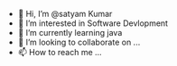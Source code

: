 - 👋 Hi, I’m @satyam Kumar
- 👀 I’m interested in Software Devlopment
- 🌱 I’m currently learning java
- 💞️ I’m looking to collaborate on ...
- 📫 How to reach me ...

<!---
satya4498/satya4498 is a ✨ special ✨ repository because its `README.md` (this file) appears on your GitHub profile.
You can click the Preview link to take a look at your changes.
--->
